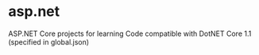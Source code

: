 # asp.net
ASP.NET Core projects for learning
Code compatible with DotNET Core 1.1 (specified in global.json)

